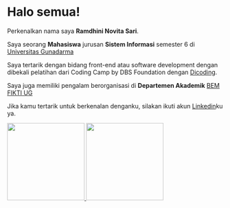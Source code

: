 # Halo semua! 

Perkenalkan nama saya **Ramdhini Novita Sari**.<br>

Saya seorang **Mahasiswa** jurusan **Sistem Informasi** semester 6 di [Universitas Gunadarma](https://www.gunadarma.ac.id/)<br>

Saya tertarik dengan bidang front-end atau software development dengan dibekali pelatihan dari Coding Camp by DBS Foundation dengan [Dicoding](https://drive.google.com/file/d/1ctuQ3ZN3JTKs-zrfLroM0RhEL36WoLkZ/view?usp=drive_link). <br>

Saya juga memiliki pengalam berorganisasi di **Departemen Akademik** [BEM FIKTI UG](https://www.instagram.com/ug_bemfikti) <br>

Jika kamu tertarik untuk berkenalan denganku, silakan ikuti akun [Linkedin](https://www.linkedin.com/in/ramdhininovitasari/)ku ya.

<p align="left">
<a href="https://github.com/penuliscode">
  <img height="180em" src="https://github-readme-stats-eight-theta.vercel.app/api?username=penuliscode&show_icons=true&theme=algolia&include_all_commits=true&count_private=true"/>
  <img height="180em" src="https://github-readme-stats-eight-theta.vercel.app/api/top-langs/?username=penuliscode&layout=compact&theme=algolia"/>
</a>
</p>

